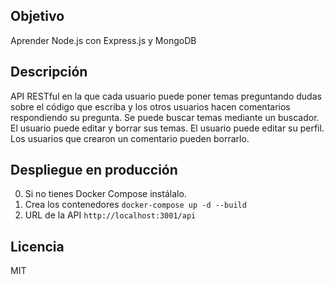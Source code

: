 ## Objetivo
Aprender Node.js con Express.js y MongoDB

## Descripción
API RESTful en la que cada usuario puede poner
temas preguntando dudas sobre el código que escriba y los otros usuarios
hacen comentarios respondiendo su pregunta. 
Se puede buscar temas mediante un buscador.
El usuario puede editar y borrar sus temas.
El usuario puede editar su perfil.
Los usuarios que crearon un comentario pueden borrarlo.


## Despliegue en producción
0. Si no tienes Docker Compose instálalo.
1. Crea los contenedores `docker-compose up -d --build`
2. URL de la API `http://localhost:3001/api`

## Licencia
MIT